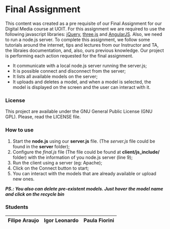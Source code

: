 Final Assignment
================

This content was created as a pre requisite of our Final Assignment for our Digital Media course at UOIT. For this assignment we are required to use the following javascript libraries: [jQuery][1], [three.js][2] and [AngularJS][3]. Also, we need to run a node.js server. To complete this assignment, we follow some tutorials around the internet, tips and lectures from our Instructor and TA, the libraies documentation, and, also, ours previous knowledge. Our project is performing each action requested for the final assignment.
- It communicate with a local node.js server running the server.js;
- It is possible connect and disconnect from the server;
- It lists all available models on the server;
- It uploads and deletes a model, and when a model is selected, the model is displayed on the screen and the user can interact with it.

### License

This project are available under the GNU General Public License (GNU GPL). Please, read the LICENSE file.

### How to use

1. Start the **node.js** using our **server.js** file. (The *server.js* file could be found in the **server** folder);
2. Configure the *final.js* file (The file could be found at **client/js_include/** folder) with the information of you node.js server (line 9);
3. Run the client using a server (eg: Apache);
4. Click on the Connect button to start;
5. You can interact with the models that are already available or upload new ones.

__*PS.: You also can delete pre-existent models. Just hover the model name and click on the recycle bin*__

### Students

Filipe Araujo | Igor Leonardo | Paula Fiorini
------------- | ------------- | -------------


[1]: http://jquery.com/
[2]: http://threejs.org/
[3]: http://angularjs.org/
[4]: http://nodejs.org/
